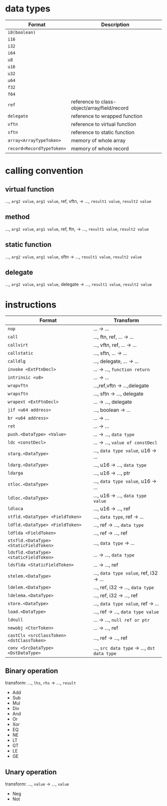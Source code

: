 # data types
|Format|Description|
|-|-|
|`i8(boolean)`||
|`i16`||
|`i32`||
|`i64`||
|`u8`||
|`u16`||
|`u32`||
|`u64`||
|`f32`||
|`f64`||
|`ref`|reference to class-object/array/field/record|
|`delegate`|reference to wrapped function|
|`vftn`|reference to virtual function|
|`sftn`|reference to static function|
|`array<ArrayTypeToken>`|memory of whole array|
|`record<RecordTypeToken>`|memory of whole record|


# calling convention

## virtual function

..., `arg2 value`, `arg1 value`, ref, vftn, -> ..., `result1 value`, `result2 value`

## method 

..., `arg2 value`, `arg1 value`, ref, ftn, -> ..., `result1 value`, `result2 value`

## static function

..., `arg2 value`, `arg1 value`, sftn -> ..., `result1 value`, `result2 value`

## delegate

..., `arg2 value`, `arg1 value`, delegate -> ..., `result1 value`, `result2 value`


# instructions

|Format|Transform|
|-|-|
|`nop`                                  |... -> ...|
|`call`                                 |..., ftn, ref, ... -> ... |
|`callvirt`                             |..., vftn, ref, ... -> ...|
|`callstatic`                           |..., sftn, ... -> ... |
|`calldlg`                              |..., delegate, ... -> ...|
|`invoke <ExtFtnDecl>`                  |... -> ..., `function return`|
|`intrinsic <u8>`                       |... -> ...|
|`wrapvftn`                             |...,ref,vftn -> ...,delegate|
|`wrapsftn`                             |..., sftn -> ..., delegate|
|`wrapext <ExtFtnDecl>`                 |... -> ..., delegate|
|`jif <u64 address>`                    |..., boolean -> ...|
|`br <u64 address>`                     |... -> ...|
|`ret`                                  |... -> ...|
|`push.<DataType> <Value>`              |... -> ..., `data type`|
|`ldc <constDecl>`                      |... -> ..., `value of constDecl`|
|`starg.<DataType>`                     |..., `data type value`, u16 -> ...|
|`ldarg.<DataType>`                     |..., u16 -> ..., `data type`|
|`ldarga`                               |..., u16 -> ..., ptr|
|`stloc.<DataType>`                     |..., `data type value`, u16 -> ...|
|`ldloc.<DataType>`                     |..., u16 -> ..., `data type value`|
|`ldloca`                               | ..., u16 -> ..., ref|
|`stfld.<DataType> <FieldToken>`        |..., `data type`, ref -> ...|
|`ldfld.<DataType> <FieldToken>`        |..., ref -> ..., `data type` |
|`ldflda <FieldToken>`                  |..., ref -> ..., ref|
|`stsfld.<DataType> <StaticFieldToken>` |..., `data type` -> ...|
|`ldsfld.<DataType> <staticFieldToken>` |... -> ..., `data type`|
|`ldsflda <StaticFieldToken>`           |... -> ..., ref|
|`stelem.<DataType>`                    |..., `data type value`, ref, i32 -> ...|
|`ldelem.<DataType>`                    |..., ref, i32 -> ..., `data type`|
|`ldelema.<DataType>`                   |..., ref, i32 -> ..., ref|
|`store.<DataType>`                     |..., `data type value`, ref -> ...|
|`load.<DataType>`                      |..., ref -> ..., `data type value`|
|`ldnull`                               |... -> ..., `null ref or ptr`|
|`newobj <CtorToken>`                    |... -> ..., ref|
|`castCls <srcClassToken> <dstClassToken>`|..., ref -> ..., ref|
|`conv <SrcDataType> <DstDataType>`     |..., `src data type` -> ..., `dst data type`|

## Binary operation

transform: ..., `lhs`, `rhs` -> ..., `result`

- Add
- Sub
- Mul
- Div
- And
- Or
- Xor
- EQ
- NE
- LT
- GT
- LE
- GE

## Unary operation

transform: ..., `value` -> ..., `value`

- Neg
- Not

